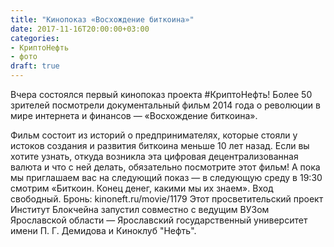 ```yaml
---
title: "Кинопоказ «Восхождение биткоина»"
date: 2017-11-16T20:00:00+03:00
categories:
- КриптоНефть
- фото
draft: true
---
```


Вчера состоялся первый кинопоказ проекта #КриптоНефть! Более 50 зрителей посмотрели документальный фильм 2014 года о революции в мире интернета и финансов — «Восхождение биткоина».
<!--more-->

Фильм состоит из историй о предпринимателях, которые стояли у истоков создания и развития биткоина меньше 10 лет назад. Если вы хотите узнать, откуда возникла эта цифровая децентрализованная валюта и что с ней делать, обязательно посмотрите этот фильм!
А пока мы приглашаем вас на следующий показ — в следующую среду в 19:30 смотрим «Биткоин. Конец денег, какими мы их знаем». Вход свободный. Бронь: kinoneft.ru/movie/1179
Этот просветительский проект Институт Блокчейна запустил совместно с ведущим ВУЗом Ярославской области — Ярославский государственный университет имени П. Г. Демидова и Киноклуб "Нефть".